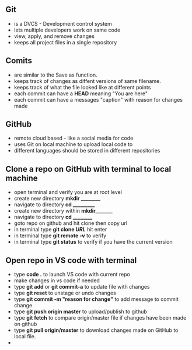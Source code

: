 ## Git 
- is a DVCS - Development control system
- lets multiple developers work on same code
- view, apply, and remove changes
- keeps all project files in a single repository

## Comits
- are similar to the Save as function.
- keeps track of changes as diffent versions of same filename.
- keeps track of what the file looked like at different points
- each commit can have a **HEAD** meaning "You are here"
- each commit can have a messages "caption" with reason for changes made

## GitHub 
- remote cloud based - like a social media for code
- uses Git on local machine to upload local code to <GitHub>
- different languages should be stored in different repositories
  
## Clone a repo on GitHub with terminal to local machine
- open terminal and verify you are at root level
- create new directory **mkdir ________**
- navigate to directory **cd _________**
- create new directory within **mkdir_______**
- navigate to directory **cd ________**
- goto repo on github and hit clone then copy url
- in terminal type **git clone *URL*** hit enter
- in terminal type **git remote -v** to verify
- in terminal type **git status** to verify if you have the current version

## Open repo in VS code with terminal
- type **code .** to launch VS code with current repo
- make changes in vs code if needed
- type **git add** or **git commit-a** to update file with changes
- type **git reset** to unstage or undo changes
- type **git commit -m "reason for change"** to add message to commit change
- type **git push origin master** to upload/publish to github
- type **git fetch** to compare origin/master file if changes have been made on github
- type **git pull origin/master** to download changes made on GitHub to local file.
- 

